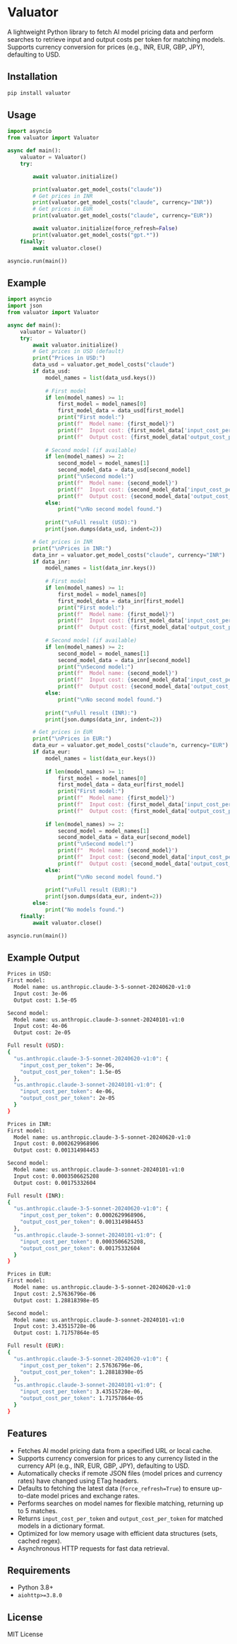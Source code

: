 # Valuator

A lightweight Python library to fetch AI model pricing data and perform searches to retrieve input and output costs per token for matching models. Supports currency conversion for prices (e.g., INR, EUR, GBP, JPY), defaulting to USD.

## Installation

```bash
pip install valuator
```

## Usage

```python
import asyncio
from valuator import Valuator

async def main():
    valuator = Valuator()
    try:

        await valuator.initialize()

        print(valuator.get_model_costs("claude"))
        # Get prices in INR
        print(valuator.get_model_costs("claude", currency="INR"))
        # Get prices in EUR
        print(valuator.get_model_costs("claude", currency="EUR"))

        await valuator.initialize(force_refresh=False)
        print(valuator.get_model_costs("gpt.*"))
    finally:
        await valuator.close()

asyncio.run(main())
```

## Example

```python
import asyncio
import json
from valuator import Valuator

async def main():
    valuator = Valuator()
    try:
        await valuator.initialize()
        # Get prices in USD (default)
        print("Prices in USD:")
        data_usd = valuator.get_model_costs("claude")
        if data_usd:
            model_names = list(data_usd.keys())
            
            # First model
            if len(model_names) >= 1:
                first_model = model_names[0]
                first_model_data = data_usd[first_model]
                print("First model:")
                print(f"  Model name: {first_model}")
                print(f"  Input cost: {first_model_data['input_cost_per_token']}")
                print(f"  Output cost: {first_model_data['output_cost_per_token']}")
            
            # Second model (if available)
            if len(model_names) >= 2:
                second_model = model_names[1]
                second_model_data = data_usd[second_model]
                print("\nSecond model:")
                print(f"  Model name: {second_model}")
                print(f"  Input cost: {second_model_data['input_cost_per_token']}")
                print(f"  Output cost: {second_model_data['output_cost_per_token']}")
            else:
                print("\nNo second model found.")
            
            print("\nFull result (USD):")
            print(json.dumps(data_usd, indent=2))

        # Get prices in INR
        print("\nPrices in INR:")
        data_inr = valuator.get_model_costs("claude", currency="INR")
        if data_inr:
            model_names = list(data_inr.keys())
            
            # First model
            if len(model_names) >= 1:
                first_model = model_names[0]
                first_model_data = data_inr[first_model]
                print("First model:")
                print(f"  Model name: {first_model}")
                print(f"  Input cost: {first_model_data['input_cost_per_token']}")
                print(f"  Output cost: {first_model_data['output_cost_per_token']}")
            
            # Second model (if available)
            if len(model_names) >= 2:
                second_model = model_names[1]
                second_model_data = data_inr[second_model]
                print("\nSecond model:")
                print(f"  Model name: {second_model}")
                print(f"  Input cost: {second_model_data['input_cost_per_token']}")
                print(f"  Output cost: {second_model_data['output_cost_per_token']}")
            else:
                print("\nNo second model found.")
            
            print("\nFull result (INR):")
            print(json.dumps(data_inr, indent=2))

        # Get prices in EUR
        print("\nPrices in EUR:")
        data_eur = valuator.get_model_costs("claude"n, currency="EUR")
        if data_eur:
            model_names = list(data_eur.keys())
            
            if len(model_names) >= 1:
                first_model = model_names[0]
                first_model_data = data_eur[first_model]
                print("First model:")
                print(f"  Model name: {first_model}")
                print(f"  Input cost: {first_model_data['input_cost_per_token']}")
                print(f"  Output cost: {first_model_data['output_cost_per_token']}")
            
            if len(model_names) >= 2:
                second_model = model_names[1]
                second_model_data = data_eur[second_model]
                print("\nSecond model:")
                print(f"  Model name: {second_model}")
                print(f"  Input cost: {second_model_data['input_cost_per_token']}")
                print(f"  Output cost: {second_model_data['output_cost_per_token']}")
            else:
                print("\nNo second model found.")
            
            print("\nFull result (EUR):")
            print(json.dumps(data_eur, indent=2))
        else:
            print("No models found.")
    finally:
        await valuator.close()

asyncio.run(main())
```

## Example Output

```bash
Prices in USD:
First model:
  Model name: us.anthropic.claude-3-5-sonnet-20240620-v1:0
  Input cost: 3e-06
  Output cost: 1.5e-05

Second model:
  Model name: us.anthropic.claude-3-sonnet-20240101-v1:0
  Input cost: 4e-06
  Output cost: 2e-05

Full result (USD):
{
  "us.anthropic.claude-3-5-sonnet-20240620-v1:0": {
    "input_cost_per_token": 3e-06,
    "output_cost_per_token": 1.5e-05
  },
  "us.anthropic.claude-3-sonnet-20240101-v1:0": {
    "input_cost_per_token": 4e-06,
    "output_cost_per_token": 2e-05
  }
}

Prices in INR:
First model:
  Model name: us.anthropic.claude-3-5-sonnet-20240620-v1:0
  Input cost: 0.0002629968906
  Output cost: 0.001314984453

Second model:
  Model name: us.anthropic.claude-3-sonnet-20240101-v1:0
  Input cost: 0.0003506625208
  Output cost: 0.00175332604

Full result (INR):
{
  "us.anthropic.claude-3-5-sonnet-20240620-v1:0": {
    "input_cost_per_token": 0.0002629968906,
    "output_cost_per_token": 0.001314984453
  },
  "us.anthropic.claude-3-sonnet-20240101-v1:0": {
    "input_cost_per_token": 0.0003506625208,
    "output_cost_per_token": 0.00175332604
  }
}

Prices in EUR:
First model:
  Model name: us.anthropic.claude-3-5-sonnet-20240620-v1:0
  Input cost: 2.57636796e-06
  Output cost: 1.28818398e-05

Second model:
  Model name: us.anthropic.claude-3-sonnet-20240101-v1:0
  Input cost: 3.43515728e-06
  Output cost: 1.71757864e-05

Full result (EUR):
{
  "us.anthropic.claude-3-5-sonnet-20240620-v1:0": {
    "input_cost_per_token": 2.57636796e-06,
    "output_cost_per_token": 1.28818398e-05
  },
  "us.anthropic.claude-3-sonnet-20240101-v1:0": {
    "input_cost_per_token": 3.43515728e-06,
    "output_cost_per_token": 1.71757864e-05
  }
}
```

## Features

- Fetches AI model pricing data from a specified URL or local cache.
- Supports currency conversion for prices to any currency listed in the currency API (e.g., INR, EUR, GBP, JPY), defaulting to USD.
- Automatically checks if remote JSON files (model prices and currency rates) have changed using ETag headers.
- Defaults to fetching the latest data (`force_refresh=True`) to ensure up-to-date model prices and exchange rates.
- Performs searches on model names for flexible matching, returning up to 5 matches.
- Returns `input_cost_per_token` and `output_cost_per_token` for matched models in a dictionary format.
- Optimized for low memory usage with efficient data structures (sets, cached regex).
- Asynchronous HTTP requests for fast data retrieval.

## Requirements

- Python 3.8+
- `aiohttp>=3.8.0`

## License

MIT License